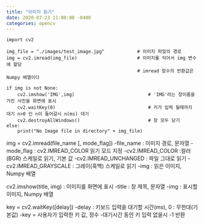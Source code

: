 ```yaml
---
title: "이미지 읽기"
date: 2020-07-23 11:00:00 -0400
categories: opencv
---
```


```
import cv2

img_file = "./images/test_image.jpg"            # 이미지 파일의 경로
img = cv2.imread(img_file)                      # 이미지를 익어서 img 변수에 할당
                                                # imread 함수의 반환값은 Numpy 배열이다

if img is not None:
    cv2.imshow('IMG',img)                           # 'IMG'라는 창이름을 가진 사진을 화면에 표시
    cv2.waitKey(0)                                  # 키가 입력 될때까지 대기 n>0 인 n이 들어갈시 n(ms) 대기
    cv2.destroyAllWindows()                         # 창 모두 닫기
else:
    print("No Image file in directory" + img_file)
```

img = cv2.imread(file_name [, mode_flag])
    -file_name : 이미지 경로, 문자열
    -mode_flag : cv2.IMREAD_COLOR 읽기 모드 지정
        -cv2.IMREAD_COLOR :컬러(BGR) 스케일로 읽기, 기본 값
        -cv2.IMREAD_UNCHANGED : 파일 그대로 읽기
        -cv2.IMREAD_GRAYSCALE : 그레이(흑백) 스케일로 읽기
    -img : 읽은 이미지, Numpy 배열

cv2.imshow(title, img) : 이미지를 화면에 표시
    -title : 창 제목, 문자열
    -img : 표시할 이미지, Numpy 배열

key = cv2.waitKey([delay])
    -delay : 키보드 입력을 대기할 시간(ms), 0 : 무한대(기본값)
    -key = 사용자가 입력한 키 값, 정수
    -대기시간 동안 키 입력 없을시 -1 반환
